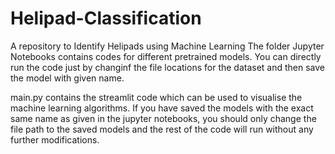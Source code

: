 # Helipad-Classification
A repository to Identify Helipads using Machine Learning
The folder Jupyter Notebooks contains codes for different pretrained models. You can directly run the code just by changinf the file locations for the dataset and then save the model with given name.

main.py contains the streamlit code which can be used to visualise the machine learning algorithms. If you have saved the models with the exact same name as given in the jupyter notebooks, you should only change the file path to the saved models and the rest of the code will run without any further modifications.

